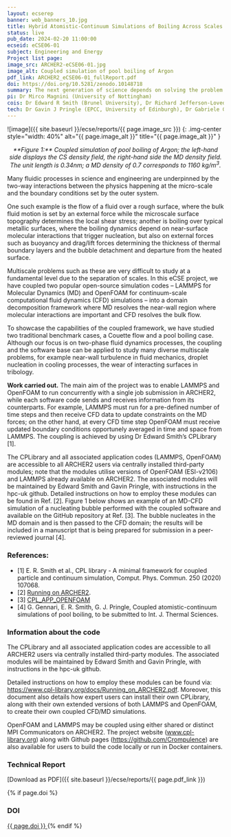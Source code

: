 ```yaml
---
layout: ecserep
banner: web_banners_10.jpg
title: Hybrid Atomistic-Continuum Simulations of Boiling Across Scales
status: live
pub_date: 2024-02-20 11:00:00
ecseid: eCSE06-01
subject: Engineering and Energy
Project list page:
image_src: ARCHER2-eCSE06-01.jpg
image_alt: Coupled simulation of pool boiling of Argon
pdf_link: ARCHER2_eCSE06-01_fullReport.pdf
doi: https://doi.org/10.5281/zenodo.10148718
summary: The next generation of science depends on solving the problem of linking simulations at different scales. In many physical processes, phenomena happening at the molecular scale determine the large-scale dynamics of the system. Boiling represents one such problem, where bubbles nucleating at the nanoscale depart from hot surfaces, owing to fluid dynamics forces originating from millimetre-scale flow structures. Unravelling the multiscale interplay of physical processes in boiling phenomena would enable more robust thermal design principles and optimisation of next-generation heat exchangers, for use in thermal management of components in renewable energy conversion systems, such as cooling of nuclear reactors and battery packs for electric vehicles. This project extended an existing coupling library (www.cpl-library.org) and optimised it for parallel computing, delivering a coupling platform for two popular open-source simulation toolboxes (LAMMPS for Molecular Dynamics and OpenFOAM for continuum-scale Computational Fluids Dynamics). Although this project focused on fluid mechanics multiscale coupling to simulate boiling from bubble nucleation to departure, the software platform enables easy extension to any other physics.
pi: Dr Mirco Magnini (University of Nottingham)
cois: Dr Edward R Smith (Brunel University), Dr Richard Jefferson-Loveday (King’s College London) 
tech: Dr Gavin J Pringle (EPCC, University of Edinburgh), Dr Gabriele Gennari (University of Nottingham) 
---
```




![image]({{ site.baseurl }}/ecse/reports/{{ page.image_src }})
{: .img-center style="width: 40%" alt="{{ page.image_alt }}" title="{{ page.image_alt }}" }

<p align="center"><i>**Figure 1:** Coupled simulation of pool boiling of Argon; the left-hand side displays the CS density field, the right-hand side the MD density field.  The unit length is 0.34nm; a MD density of 0.7 corresponds to 1160 kg/m<sup>3</sup>.</i></p>

Many fluidic processes in science and engineering are underpinned by the two-way interactions between the physics happening at the micro-scale and the boundary conditions set by the outer system. 

One such example is the flow of a fluid over a rough surface, where the bulk fluid motion is set by an external force while the microscale surface topography determines the local shear stress; another is boiling over typical metallic surfaces, where the boiling dynamics depend on near-surface molecular interactions that trigger nucleation, but also on external forces such as buoyancy and drag/lift forces determining the thickness of thermal boundary layers and the bubble detachment and departure from the heated surface. 

Multiscale problems such as these are very difficult to study at a fundamental level due to the separation of scales. In this eCSE project, we have coupled two popular open-source simulation codes – LAMMPS for Molecular Dynamics (MD) and OpenFOAM for continuum-scale computational fluid dynamics (CFD) simulations – into a domain decomposition framework where MD resolves the near-wall region where molecular interactions are important and CFD resolves the bulk flow. 

To showcase the capabilities of the coupled framework, we have studied two traditional benchmark cases, a Couette flow and a pool boiling case. Although our focus is on two-phase fluid dynamics processes, the coupling and the software base can be applied to study many diverse multiscale problems, for example near-wall turbulence in fluid mechanics, droplet nucleation in cooling processes, the wear of interacting surfaces in tribology. 

**Work carried out.** The main aim of the project was to enable LAMMPS and OpenFOAM to run concurrently with a single job submission in ARCHER2, while each software code sends and receives information from its counterparts. For example, LAMMPS must run for a pre-defined number of time steps and then receive CFD data to update constraints on the MD forces; on the other hand, at every CFD time step OpenFOAM must receive updated boundary conditions opportunely averaged in time and space from LAMMPS. The coupling is achieved by using Dr Edward Smith’s CPLibrary [1]. 

The CPLibrary and all associated application codes (LAMMPS, OpenFOAM) are accessible to all ARCHER2 users via centrally installed third-party modules; note that the modules utilise versions of OpenFOAM (ESI-v2106) and LAMMPS already available on ARCHER2. The associated modules will be maintained by Edward Smith and Gavin Pringle, with instructions in the hpc-uk github. Detailed instructions on how to employ these modules can be found in Ref. [2]. Figure 1 below shows an example of an MD-CFD simulation of a nucleating bubble performed with the coupled software and available on the GitHub repository at Ref. [3]. The bubble nucleates in the MD domain and is then passed to the CFD domain; the results will be included in a manuscript that is being prepared for submission in a peer-reviewed journal [4]. 

 

### References:
- [1] E. R. Smith et al., CPL library - A minimal framework for coupled particle and continuum simulation, Comput. Phys. Commun. 250 (2020) 107068. 
- [2] [Running on ARCHER2](https://www.cpl-library.org/docs/Running_on_ARCHER2.pdf).
- [3] [CPL_APP_OPENFOAM](https://github.com/Crompulence/CPL_APP_OPENFOAM/)
- [4] G. Gennari, E. R. Smith, G. J. Pringle, Coupled atomistic-continuum simulations of pool boiling, to be submitted to Int. J. Thermal Sciences.
 

### Information about the code
 
The CPLibrary and all associated application codes are accessible to all ARCHER2 users via centrally installed third-party modules. The associated modules will be maintained by Edward Smith and Gavin Pringle, with instructions in the hpc-uk github. 

Detailed instructions on how to employ these modules can be found via: https://www.cpl-library.org/docs/Running_on_ARCHER2.pdf. Moreover, this document also details how expert users can install their own CPLibrary, along with their own extended versions of both LAMMPS and OpenFOAM, to create their own coupled CFD/MD simulations.  

OpenFOAM and LAMMPS may be coupled using either shared or distinct MPI Communicators on ARCHER2. The project website (www.cpl-library.org) along with Github pages (https://github.com/Crompulence) are also available for users to build the code locally or run in Docker containers.



### Technical Report

[Download as PDF]({{ site.baseurl }}/ecse/reports/{{ page.pdf_link }}) 


{% if page.doi  %}
### DOI
  <a href="https://doi.org/{{ page.doi }}">
     {{ page.doi }}
  </a>
{% endif %}